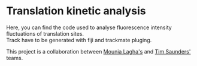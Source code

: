 # Translation kinetic analysis

Here, you can find the code used to analyse fluorescence intensity fluctuations of translation sites.   
Track have to be generated with fiji and trackmate pluging.   


This project is a collaboration between [Mounia Lagha's](http://www.laghalab.com/) and [Tim Saunders'](https://mechanochemistry.org/Saunders/MainSite/Saunders_lab_v4_3.htm) teams. 
